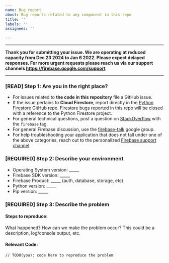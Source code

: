 ```yaml
---
name: Bug report
about: Bug reports related to any component in this repo
title: ''
labels: ''
assignees: ''

---
```


---
**Thank you for submitting your issue. We are operating at reduced capacity from Dec 23 2024 to Jan 6 2022. Please expect delayed responses. For more urgent requests please reach us via our support channels https://firebase.google.com/support**

---

### [READ] Step 1: Are you in the right place?

  * For issues related to __the code in this repository__ file a GitHub issue.
  * If the issue pertains to __Cloud Firestore__, report directly in the
    [Python Firestore](https://github.com/googleapis/python-firestore) GitHub repo. Firestore
    bugs reported in this repo will be closed with a reference to the Python Firestore
    project.
  * For general technical questions, post a question on [StackOverflow](http://stackoverflow.com/)
    with the `firebase` tag.
  * For general Firebase discussion, use the [firebase-talk](https://groups.google.com/forum/#!forum/firebase-talk)
    google group.
  * For help troubleshooting your application that does not fall under one
    of the above categories, reach out to the personalized
    [Firebase support channel](https://firebase.google.com/support/).

### [REQUIRED] Step 2: Describe your environment

  * Operating System version: _____
  * Firebase SDK version: _____
  * Firebase Product: _____ (auth, database, storage, etc)
  * Python version: _____
  * Pip version: _____

### [REQUIRED] Step 3: Describe the problem

#### Steps to reproduce:

What happened? How can we make the problem occur?
This could be a description, log/console output, etc.

#### Relevant Code:

```
// TODO(you): code here to reproduce the problem
```
